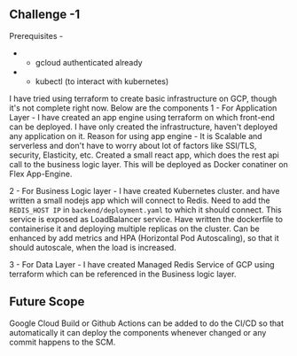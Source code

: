 ## Challenge -1

Prerequisites -
* - gcloud authenticated already
* - kubectl (to interact with kubernetes)

I have tried using terraform to create basic infrastructure on GCP, though it's not complete right now. Below are the components
1 - For Application Layer - I have created an app engine using terraform on which front-end can be deployed. I have only created the infrastructure, haven't deployed any application on it. Reason for using app engine - It is Scalable and serverless and don't have to worry about lot of factors like SSl/TLS, security, Elasticity, etc.
    Created a small react app, which does the rest api call to the business logic layer. This will be deployed as Docker conatiner on Flex App-Engine.

2 - For Business Logic layer - I have created Kubernetes cluster. and have written a small nodejs app which will connect to Redis. Need to add the `REDIS_HOST IP` in `backend/deployment.yaml` to which it should connect. This service is exposed as LoadBalancer service. Have written the dockerfile to containerise it and deploying multiple replicas on the cluster. Can be enhanced by add metrics and HPA (Horizontal Pod Autoscaling), so that it should autoscale, when the load is increased.


3 - For Data Layer - I have created Managed Redis Service of GCP using terraform which can be referenced in the Business logic layer.

## Future Scope
Google Cloud Build or Github Actions can be added to do the CI/CD so that automatically it can deploy the components whenever changed or any commit happens to the SCM.